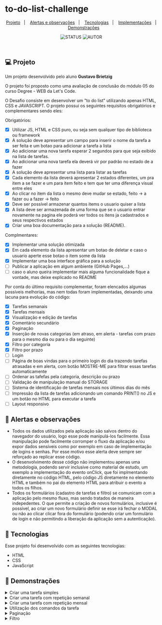 # to-do-list-challenge

<p align="center">
  <a href="#-projeto">Projeto</a>&nbsp;&nbsp;&nbsp;|&nbsp;&nbsp;&nbsp;
  <a href="#-alertas-e-observações">Alertas e observações</a>&nbsp;&nbsp;&nbsp;|&nbsp;&nbsp;&nbsp;
  <a href="#-tecnologias">Tecnologias</a>&nbsp;&nbsp;&nbsp;|&nbsp;&nbsp;&nbsp;
  <a href="#-implementações">Implementações</a>&nbsp;&nbsp;&nbsp;|&nbsp;&nbsp;&nbsp;
  <a href="#eyes-demonstrações">Demonstrações</a>
</p>


<p align="center">
  <img alt="STATUS" src="https://img.shields.io/static/v1?label=STATUS&message=EM%20DESENVOLVIMENTO&color=49AA26&labelColor=000000">
  <img alt="AUTOR" src="https://img.shields.io/static/v1?label=AUTOR&message=GBRIETZIG&color=49AA26&labelColor=000000">
</p>

<br>


## 💻 Projeto

Um projeto desenvolvido pelo aluno <b>Gustavo Brietzig</b>

O projeto foi proposto como uma avaliação de conclusão do módulo 05 do curso Degree - WEB da Let's Code.

O Desafio consiste em desenvolver um "to do list" utilizando apenas HTML, CSS e JAVASCRIPT. O projeto possui os seguintes requisitos obrigatórios e complementares sendo eles:

Obrigatórios:

- [X] Utilizar JS, HTML e CSS puro, ou seja sem qualquer tipo de biblioteca ou framework
- [X] A solução deve apresentar um campo para inserir o nome da tarefa a ser feita e um botao para adicionar a tarefa a lista
- [X] Ao adicionar uma nova tarefa esperar 2 segundos para que seja exibido na lista de tarefas.
- [X] Ao adicionar uma nova tarefa ela deverá vir por padrão no estado de a fazer
- [X] A solução deve apresentar uma lista para listar as tarefas
- [X] Cada elemento da lista deverá apresentar 2 estados diferentes, um pra item a se fazer e um para item feito e tem que ter uma diferença visual entre eles
- [X] Ao clicar no item da lista o mesmo deve mudar se estado, feito -> a fazer ou a fazer -> feito
- [X] Deve ser possível armazenar quantos items o usuario quiser a lista
- [X] A lista deve ser armazenada de uma forma que se o usuario entrar novamente na pagina ele poderá ver todos os itens ja cadastrados e seus respectivos estados
- [X] Criar uma boa documentação para a solução (README).

Complmentares:

- [X] Implementar uma solução otimizada
- [X] Em cada elemento da lista apresentar um botao de deletar e caso o usuario aperte esse botao o item some da lista
- [X] Implementar uma boa interface gráfica para a solução
- [ ] Publicar a aplicação em algum ambiente (GitHub Pages,...)
- [ ] caso o aluno queira implementar mais alguma funcionalidade fique a vontade, mas deixe explicado no README

Por conta do último requisito complementar, foram elencados algumas possíveis melhorias, mas nem todas foram implementadas, deixando uma lacuna para evolução do código:

- [X] Tarefas semanais
- [X] Tarefas mensais
- [X] Visualização e edição de tarefas
- [X] Comentário secundário
- [X] Paginação
- [X] Inserção de novas categorias (em atraso, em alerta - tarefas com prazo para o mesmo dia ou para o dia seguinte)
- [X] Filtro por categoria
- [X] Filtro por prazo
- [ ] Login
- [ ] Página de boas vindas para o primeiro login do dia trazendo tarefas atrasadas e em alerta, com botão MOSTRE-ME para filtrar essas tarefas automaticamente
- [ ] Ordenar as tafefas pela categoria, descrição ou prazo
- [ ] Validação de manipulação manual do STORAGE
- [ ] Sistema de identificação de tarefas mensais nos últimos dias do mês
- [ ] Impressão da lista de tarefas adicionando um comando PRINT() no JS e um botão no HTML para executar a tarefa
- [ ] Layout responsivo

## 🚨 Alertas e observações

- Todos os dados utilizados pela aplicação são salvos dentro do navegador do usuário, logo esse pode manipulá-los facilmente. Essa manipulação pode facilmente corromper o fluxo da aplicação e/ou expor dados sensíveis como por exemplo em caso de implementação de logins e senhas. Por esse motivo esse alerta deve sempre ser reforçado ao replicar esse código.
- O desenvolvimento desse código não implementou apenas uma metodologia, podendo servir inclusive como material de estudo, um exemplo a implementação do evento onClick, que foi implmentando diretamente no código HTML, pelo código JS diretamente no elemento HTML e também no pai do elemento HTML para atribuir o evento a todos os filhos.
- Todos os formulários (cadastro de tarefas e filtro) se comunicam com a aplicação pelo mesmo fluxo, mas sendo tratados de maneira indepedentes. O que permite a criação de novos formulários, inclusive é possível, ao criar um novo formulário definir se esse irá fechar o MODAL ou não ao clicar clicar fora do formulário (podendo criar um formulário de login e não permitindo a liberação da aplicação sem a autenticação).


## 🚀 Tecnologias

Esse projeto foi desenvolvido com as seguintes tecnologias:

- HTML
- CSS
- JavaScript


## :eyes: Demonstrações

<details><summary>Criar uma tarefa simples</a></summary>
<p>
Com esse recurso o usuário adiciona uma tarefa à sua lista
<div align="center"><img  width="100%" src="./Files/01_Create_Simple_Task.gif"></div>
</p>
</details>

<details><summary>Criar uma tarefa com repetição semanal</a></summary>
<p>
Com esse recurso o usuário adiciona multiplas tarefas com um intervalo de 7 dias à sua lista
<div align="center"><img  width="100%" src="./Files/02_Create_Week_Task.gif"></div>
</p>
</details>

<details><summary>Criar uma tarefa com repetição mensal</a></summary>
<p>
Com esse recurso o usuário adiciona multiplas tarefas com um intervalo de 1 mês à sua lista. Uma observação, caso o dia exceda o mês posterior, o mesmo avançará para os primeiros dias do mês subsequente e por ser base para os demais, alterará a data do prazo das demais tarefas.
<div align="center"><img  width="100%" src="./Files/03_Create_Month_Task.gif"></div>
</p>
</details>

<details><summary>Utilização dos comandos da tarefa</a></summary>
<p>
Alguns comandos podem ser dados diretamente à tarefa através dos botões atrelados a cada tarefa:
  
- 👁: visualizar - expande a tarefa na tela
  
- 🖉: edição - permite editar as informações da tarefa
  
- 🗑: deletar - permite retirar a tarefa da lista de tarefas
  
- ✓: concluir - permite marcar a tarefa pendente como concluída
  
- X: pendente - permite marcar a tarefa concluída como pendente novamente
 
<div align="center"><img  width="100%" src="./Files/04_Using_Commands.gif"></div>
</p>
</details>

<details><summary>Paginação</a></summary>
<p>
Com esse recurso o usuário adiciona pode navegar por páginas que dividem a exibição das tarefas do usuário. O limite de tarefas por página é definido como 7 por padrão, mas pode ser alterado no filtro.
<div align="center"><img  width="100%" src="./Files/05_Pages.gif"></div>
</p>
</details>

<details><summary>Filtro</a></summary>
<p>
Com esse recurso o usuário pode selecionar quantas tarefas ele deseja exibir na tela, quais categorias e qual o período desejado. As categorias também podem ser selecionadas clicando nos contadores na página principal.
<div align="center"><img  width="100%" src="./Files/06_Filter.gif"></div>


<div align="center"><img  width="100%" src="./Files/07_Filter_dates.gif"></div>
</p>
</details>
